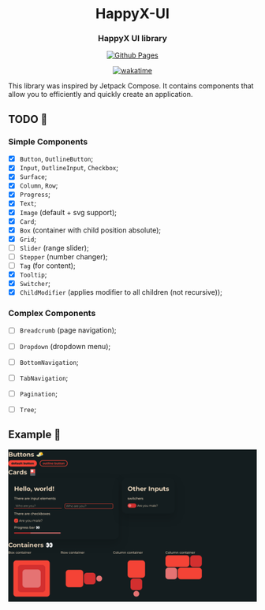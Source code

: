 <div align="center">

# HappyX-UI
### HappyX UI library

[![Github Pages](https://img.shields.io/badge/LIVE_DEMO-100000?style=for-the-badge&logo=github&logoColor=f44336&labelColor=141d1f&color=f44336)](https://hapticx.github.io/happyx-ui/#/)


[![wakatime](https://wakatime.com/badge/user/eaf11f95-5e2a-4b60-ae6a-38cd01ed317b/project/3d17a540-e4d1-458e-a335-fa8908dba246.svg?style=for-the-badge)](https://wakatime.com/badge/user/eaf11f95-5e2a-4b60-ae6a-38cd01ed317b/project/3d17a540-e4d1-458e-a335-fa8908dba246)

</div>

This library was inspired by Jetpack Compose. It contains components that allow you to efficiently and quickly create an application.

## TODO 🏁
### Simple Components
- [x] `Button`, `OutlineButton`;
- [x] `Input`, `OutlineInput`, `Checkbox`;
- [x] `Surface`;
- [x] `Column`, `Row`;
- [x] `Progress`;
- [x] `Text`;
- [x] `Image` (default + svg support);
- [x] `Card`;
- [x] `Box` (container with child position absolute);
- [x] `Grid`;
- [ ] `Slider` (range slider);
- [ ] `Stepper` (number changer);
- [ ] `Tag` (for content);
- [x] `Tooltip`;
- [x] `Switcher`;
- [x] `ChildModifier` (applies modifier to all children (not recursive));

### Complex Components
- [ ] `Breadcrumb` (page navigation);
- [ ] `Dropdown` (dropdown menu);
- [ ] `BottomNavigation`;
- [ ] `TabNavigation`;
- [ ] `Pagination`;
- [ ] `Tree`;



## Example 👀

![image](screenshot.png)

